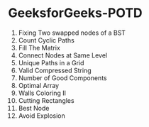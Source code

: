 # GeeksforGeeks-POTD

1. Fixing Two swapped nodes of a BST
2. Count Cyclic Paths
3. Fill The Matrix
4. Connect Nodes at Same Level
5. Unique Paths in a Grid
6. Valid Compressed String
7. Number of Good Components
8. Optimal Array
9. Walls Coloring II
10. Cutting Rectangles
11. Best Node
12. Avoid Explosion
